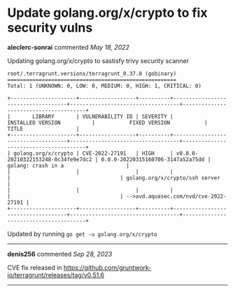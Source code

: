 # Update golang.org/x/crypto to fix security vulns

**aleclerc-sonrai** commented *May 18, 2022*

Updating golang.org/x/crypto to sastisfy trivy security scanner

```
root/.terragrunt.versions/terragrunt_0.37.0 (gobinary)
======================================================
Total: 1 (UNKNOWN: 0, LOW: 0, MEDIUM: 0, HIGH: 1, CRITICAL: 0)

+---------------------+------------------+----------+------------------------------------+-----------------------------------+---------------------------------------+
|       LIBRARY       | VULNERABILITY ID | SEVERITY |         INSTALLED VERSION          |           FIXED VERSION           |                 TITLE                 |
+---------------------+------------------+----------+------------------------------------+-----------------------------------+---------------------------------------+
| golang.org/x/crypto | CVE-2022-27191   | HIGH     | v0.0.0-20210322153248-0c34fe9e7dc2 | 0.0.0-20220315160706-3147a52a75dd | golang: crash in a                    |
|                     |                  |          |                                    |                                   | golang.org/x/crypto/ssh server        |
|                     |                  |          |                                    |                                   | -->avd.aquasec.com/nvd/cve-2022-27191 |
+---------------------+------------------+----------+------------------------------------+-----------------------------------+---------------------------------------+
```

Updated by running `go get -u golang.org/x/crypto`
<br />
***


**denis256** commented *Sep 28, 2023*

CVE fix released in https://github.com/gruntwork-io/terragrunt/releases/tag/v0.51.6
***

